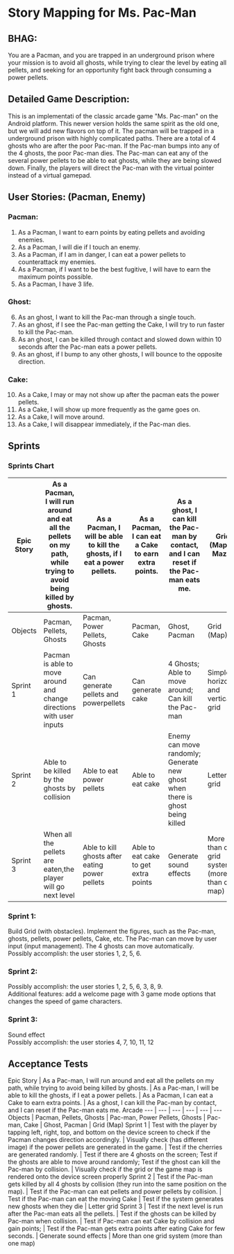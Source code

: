 # Story Mapping for Ms. Pac-Man

## BHAG: 
You are a Pacman, and you are trapped in an underground prison where your mission is to avoid all ghosts, while trying to clear the level by eating all pellets, and seeking for an opportunity fight back through consuming a power pellets.

## Detailed Game Description: 
This is an implementati of the classic arcade game "Ms. Pac-man" on the Android platform. This newer version holds the same spirit as the old one, but we will add new flavors on top of it.
The pacman will be trapped in a underground prison with highly complicated paths. There are a total of 4 ghosts who are after the poor Pac-man. If the Pac-man bumps into any of the 4 ghosts, the poor Pac-man dies. The Pac-man can eat any of the several power pellets to be able to eat ghosts, while they are being slowed down. Finally, the players will direct the Pac-man with the virtual pointer instead of a virtual gamepad. 


## User Stories: (Pacman, Enemy)
### Pacman: 
1) As a Pacman, I want to earn points by eating pellets and avoiding enemies. 
2) As a Pacman, I will die if I touch an enemy. 
3) As a Pacman, if I am in danger, I can eat a power pellets to counterattack my enemies.
4) As a Pacman, if I want to be the best fugitive, I will have to earn the maximum points possible.
5) As a Pacman, I have 3 life.

### Ghost:
6) As an ghost, I want to kill the Pac-man through a single touch.
7) As an ghost, if I see the Pac-man getting the Cake, I will try to run faster to kill the Pac-man.
8) As an ghost, I can be killed through contact and slowed down within 10 seconds after the Pac-man eats a power pellets.
9) As an ghost, if I bump to any other ghosts, I will bounce to the opposite direction.

### Cake:
10) As a Cake, I may or may not show up after the pacman eats the power pellets.
11) As a Cake, I will show up more frequently as the game goes on.
12) As a Cake, I will move around.
13) As a Cake, I will disappear immediately, if the Pac-man dies.

## Sprints 
### Sprints Chart
Epic Story | As a Pacman, I will run around and eat all the pellets on my path, while trying to avoid being killed by ghosts.  | As a Pacman, I will be able to kill the ghosts, if I eat a power pellets. | As a Pacman, I can eat a Cake to earn extra points.  | As a ghost, I can kill the Pac-man by contact, and I can reset if the Pac-man eats me.  | Grid (Map or Maze) 
--- | --- | --- | --- | --- | ---
Objects | Pacman, Pellets, Ghosts | Pacman, Power Pellets, Ghosts | Pacman, Cake | Ghost, Pacman | Grid (Map) 
Sprint 1 | Pacman is able to move around and change directions with user inputs | Can generate pellets and powerpellets  | Can generate cake | 4 Ghosts; Able to move around; Can kill the Pac-man | Simple horizonal and vertical grid 
Sprint 2 | Able to be killed by the ghosts by collision | Able to eat power pellets | Able to eat cake | Enemy can move randomly; Generate new ghost when there is ghost being killed | Letter grid 
Sprint 3 | When all the pellets are eaten,the player will go next level | Able to kill ghosts after eating power pellets | Able to eat cake to get extra points | Generate sound effects | More than one grid system (more than one map) 

### Sprint 1: 
Build Grid (with obstacles). 
Implement the figures, such as the Pac-man, ghosts, pellets, power pellets, Cake, etc.
The Pac-man can move by user input (input management).
The 4 ghosts can move automatically.  
Possibly accomplish: the user stories 1, 2, 5, 6.

### Sprint 2: 
Possibly accomplish: the user stories 1, 2, 5, 6, 3, 8, 9.<br/>
Additional features: add a welcome page with 3 game mode options that changes the speed of game characters.

### Sprint 3: 
Sound effect  
Possibly accomplish: the user stories 4, 7, 10, 11, 12

## Acceptance Tests 
Epic Story | As a Pac-man, I will run around and eat all the pellets on my path, while trying to avoid being killed by ghosts. | As a Pac-man, I will be able to kill the ghosts, if I eat a power pellets. | As a Pacman, I can eat a Cake to earn extra points. | As a ghost, I can kill the Pac-man by contact, and I can reset if the Pac-man eats me.
Arcade
--- | --- | --- | --- | --- | ---
Objects | Pacman, Pellets, Ghosts | Pac-man, Power Pellets, Ghosts | Pac-man, Cake | Ghost, Pacman | Grid (Map)
Sprint 1 | Test with the player by tapping left, right, top, and bottom on the device screen to check if the Pacman changes direction accordingly. | Visually check (has different image)  if the power pellets are generated in the game. | Test if the cherries are generated randomly. | Test if there are 4 ghosts on the screen; Test if the ghosts are able to move around randomly; Test if the ghost can kill the Pac-man by collision. | Visually check if the grid or the game map is rendered onto the device screen properly
Sprint 2 | Test if the Pac-man gets killed by all 4 ghosts by collision (they run into the same position on the map). | Test if the Pac-man can eat pellets and power pellets by collision. | Test if the Pac-man can eat the moving Cake | Test if the system generates new ghosts when they die | Letter grid
Sprint 3 | Test if the next level is run after the Pac-man eats all the pellets. | Test if the ghosts can be killed by Pac-man when collision. | Test if Pac-man can eat Cake by collision and gain points;  | Test if the Pac-man gets extra points after eating Cake for few seconds. | Generate sound effects | More than one grid system (more than one map)



